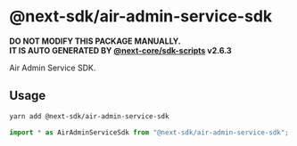 # @next-sdk/air-admin-service-sdk

**DO NOT MODIFY THIS PACKAGE MANUALLY.**  
**IT IS AUTO GENERATED BY [@next-core/sdk-scripts] v2.6.3**

Air Admin Service SDK.

## Usage

```bash
yarn add @next-sdk/air-admin-service-sdk
```

```ts
import * as AirAdminServiceSdk from "@next-sdk/air-admin-service-sdk";
```

[@next-core/sdk-scripts]: https://github.com/easyops-cn/next-core/tree/master/packages/sdk-scripts
